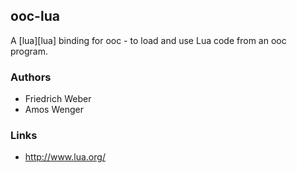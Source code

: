 ## ooc-lua

A [lua][lua] binding for ooc - to load and use Lua code from an ooc program.

[xml]: http://www.lua.org/

### Authors

  * Friedrich Weber
  * Amos Wenger

### Links

  * <http://www.lua.org/>

